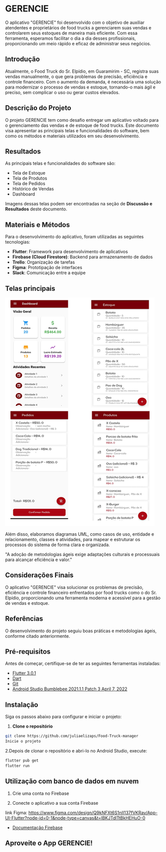 # GERENCIE

O aplicativo "GERENCIE" foi desenvolvido com o objetivo de auxiliar atendentes e proprietários de food trucks a gerenciarem suas vendas e controlarem seus estoques de maneira mais eficiente. Com essa ferramenta, esperamos facilitar o dia a dia desses profissionais, proporcionando um meio rápido e eficaz de administrar seus negócios.

## Introdução

Atualmente, o Food Truck do Sr. Elpídio, em Guaramirim - SC, registra suas vendas manualmente, o que gera problemas de precisão, eficiência e controle financeiro. Com o aumento da demanda, é necessária uma solução para modernizar o processo de vendas e estoque, tornando-o mais ágil e preciso, sem complicar o uso ou gerar custos elevados.

## Descrição do Projeto

O projeto GERENCIE tem como desafio entregar um aplicativo voltado para o gerenciamento das vendas e de estoque de food trucks. Este documento visa apresentar as principais telas e funcionalidades do software, bem como os métodos e materiais utilizados em seu desenvolvimento.

## Resultados

As principais telas e funcionalidades do software são:

- Tela de Estoque
- Tela de Produtos
- Tela de Pedidos
- Histórico de Vendas
- Dashboard

Imagens dessas telas podem ser encontradas na seção de **Discussão e Resultados** deste documento.

## Materiais e Métodos

Para o desenvolvimento do aplicativo, foram utilizadas as seguintes tecnologias:

- **Flutter**: Framework para desenvolvimento de aplicativos
- **Firebase (Cloud Firestore)**: Backend para armazenamento de dados
- **Trello**: Organização de tarefas
- **Figma**: Prototipação de interfaces
- **Slack**: Comunicação entre a equipe

## Telas principais

<img src="/assets/images/telas.png">

Além disso, elaboramos diagramas UML, como casos de uso, entidade e relacionamento, classes e atividades, para mapear e estruturar os processos do sistema de forma clara e organizada.

"A adoção de metodologias ágeis exige adaptações culturais e processuais para alcançar eficiência e valor."

## Considerações Finais

O aplicativo "GERENCIE" visa solucionar os problemas de precisão, eficiência e controle financeiro enfrentados por food trucks como o do Sr. Elpídio, proporcionando uma ferramenta moderna e acessível para a gestão de vendas e estoque.

## Referências

O desenvolvimento do projeto seguiu boas práticas e metodologias ágeis, conforme citado anteriormente.

## Pré-requisitos

Antes de começar, certifique-se de ter as seguintes ferramentas instaladas:

- [Flutter 3.0.1](https://docs.flutter.dev/release/archive)
- [Dart](https://dart.dev/get-dart)
- [Git](https://git-scm.com/)
- [Android Studio Bumblebee 2021.1.1 Patch 3 April 7, 2022](https://developer.android.com/studio/archive?hl=pt-br)

## Instalação

Siga os passos abaixo para configurar e iniciar o projeto:

1. **Clone o repositório**

```bash
git clone https://github.com/juliaelizaps/Food-Truck-manager
Inicie o projeto
```
2.Depois de clonar o repositório e abri-lo no Android Studio, execute:

```bash
flutter pub get
flutter run 
```
## Utilização com banco de dados em nuvem
   
1. Crie uma conta no Firebase
   
2.  Conecte o aplicativo a sua conta Firebase

link Figma: https://www.figma.com/design/Q9kNFXt6S1nII137fVKRay/App-UI-Flutter?node-id=0-1&node-type=canvas&t=lBKJTdlTtBkHEHuO-0
 
- [Documentação Firebase](https://firebase.google.com/docs/cli?hl=pt&authuser=0&_gl=1*1wdcabl*_ga*MTYyODM3Mjk5OC4xNzI5NjI5OTQy*_ga_CW55HF8NVT*MTcyOTYzMjY1NS4yLjEuMTcyOTYzMzcxMy42MC4wLjA.#windows-npm)

##  Aproveite o App GERENCIE!
